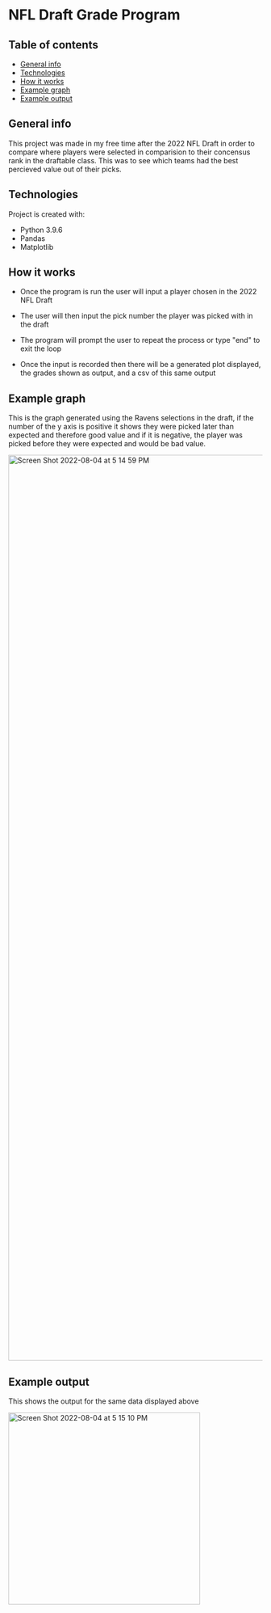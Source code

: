# NFL Draft Grade Program

## Table of contents
* [General info](#general-info)
* [Technologies](#technologies)
* [How it works](how-it-works)
* [Example graph](#example-graph)
* [Example output](example-output)

## General info
This project was made in my free time after the 2022 NFL Draft in order to compare where players were selected in comparision to their concensus rank in the draftable class. This was to see which teams had the best percieved value out of their picks.
	
## Technologies
Project is created with:
* Python 3.9.6
* Pandas
* Matplotlib
	
## How it works
* Once the program is run the user will input a player chosen in the 2022 NFL Draft 

* The user will then input the pick number the player was picked with in the draft
* The program will prompt the user to repeat the process or type "end" to exit the loop
* Once the input is recorded then there will be a generated plot displayed, the grades shown as output, and a csv of this same output

## Example graph
This is the graph generated using the Ravens selections in the draft, if the number of the y axis is positive it shows they were picked later than expected and therefore good value and if it is negative, the player was picked before they were expected and would be bad value.

<img width="1792" alt="Screen Shot 2022-08-04 at 5 14 59 PM" src="https://user-images.githubusercontent.com/78738370/182954173-85a39abe-b31f-43e4-9224-af66dd94a99c.png">

## Example output
This shows the output for the same data displayed above 

<img width="380" alt="Screen Shot 2022-08-04 at 5 15 10 PM" src="https://user-images.githubusercontent.com/78738370/182954298-a1f154c8-c137-4c2a-8551-2036650e3617.png">
